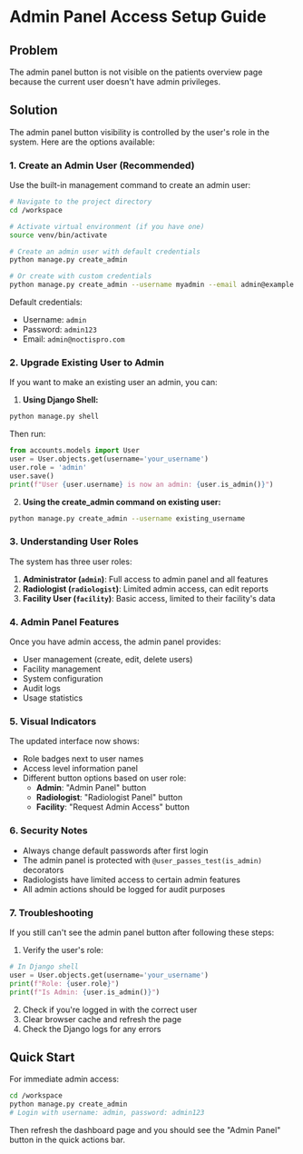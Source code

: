 # Admin Panel Access Setup Guide

## Problem
The admin panel button is not visible on the patients overview page because the current user doesn't have admin privileges.

## Solution
The admin panel button visibility is controlled by the user's role in the system. Here are the options available:

### 1. Create an Admin User (Recommended)

Use the built-in management command to create an admin user:

```bash
# Navigate to the project directory
cd /workspace

# Activate virtual environment (if you have one)
source venv/bin/activate

# Create an admin user with default credentials
python manage.py create_admin

# Or create with custom credentials
python manage.py create_admin --username myadmin --email admin@example.com --password mypassword123
```

Default credentials:
- Username: `admin`
- Password: `admin123`
- Email: `admin@noctispro.com`

### 2. Upgrade Existing User to Admin

If you want to make an existing user an admin, you can:

1. **Using Django Shell:**
```bash
python manage.py shell
```

Then run:
```python
from accounts.models import User
user = User.objects.get(username='your_username')
user.role = 'admin'
user.save()
print(f"User {user.username} is now an admin: {user.is_admin()}")
```

2. **Using the create_admin command on existing user:**
```bash
python manage.py create_admin --username existing_username
```

### 3. Understanding User Roles

The system has three user roles:

1. **Administrator (`admin`)**: Full access to admin panel and all features
2. **Radiologist (`radiologist`)**: Limited admin access, can edit reports
3. **Facility User (`facility`)**: Basic access, limited to their facility's data

### 4. Admin Panel Features

Once you have admin access, the admin panel provides:
- User management (create, edit, delete users)
- Facility management
- System configuration
- Audit logs
- Usage statistics

### 5. Visual Indicators

The updated interface now shows:
- Role badges next to user names
- Access level information panel
- Different button options based on user role:
  - **Admin**: "Admin Panel" button
  - **Radiologist**: "Radiologist Panel" button  
  - **Facility**: "Request Admin Access" button

### 6. Security Notes

- Always change default passwords after first login
- The admin panel is protected with `@user_passes_test(is_admin)` decorators
- Radiologists have limited access to certain admin features
- All admin actions should be logged for audit purposes

### 7. Troubleshooting

If you still can't see the admin panel button after following these steps:

1. Verify the user's role:
```python
# In Django shell
user = User.objects.get(username='your_username')
print(f"Role: {user.role}")
print(f"Is Admin: {user.is_admin()}")
```

2. Check if you're logged in with the correct user
3. Clear browser cache and refresh the page
4. Check the Django logs for any errors

## Quick Start

For immediate admin access:

```bash
cd /workspace
python manage.py create_admin
# Login with username: admin, password: admin123
```

Then refresh the dashboard page and you should see the "Admin Panel" button in the quick actions bar.